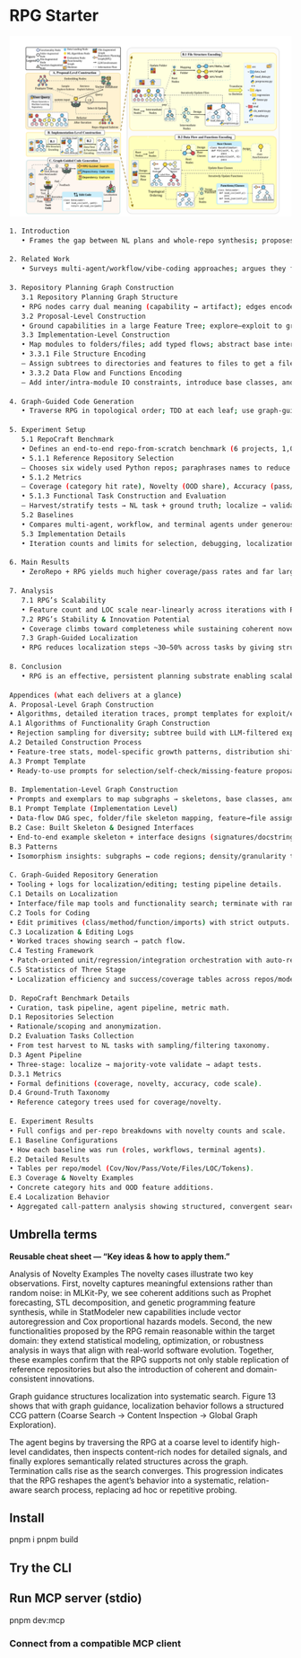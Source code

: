 # RPG Starter

<p>
<img src="https://github.com/AcidicSoil/RPG/blob/main/share/screenshots/ZeroRepo-pipeline.png" alt="ZeroRepo-pipeline-Framework" />
</p>

```bash
1. Introduction
   • Frames the gap between NL plans and whole-repo synthesis; proposes RPG as a persistent graph unifying proposal + implementation; introduces ZeroRepo pipeline and headline results on RepoCraft.

2. Related Work
   • Surveys multi-agent/workflow/vibe-coding approaches; argues they falter due to NL ambiguity and lack of persistent structure—motivating a graph representation.

3. Repository Planning Graph Construction
   3.1 Repository Planning Graph Structure
   • RPG nodes carry dual meaning (capability ↔ artifact); edges encode dataflow/order to impose a topo plan mirroring code layout.
   3.2 Proposal-Level Construction
   • Ground capabilities in a large Feature Tree; explore–exploit to grow a repo-aligned subtree; refactor into cohesive modules.
   3.3 Implementation-Level Construction
   • Map modules to folders/files; add typed flows; abstract base interfaces; refine leaves into concrete classes/functions.
   • 3.3.1 File Structure Encoding
   – Assign subtrees to directories and features to files to get a file-augmented graph that preserves cohesion.
   • 3.3.2 Data Flow and Functions Encoding
   – Add inter/intra-module IO constraints, introduce base classes, and design per-file interfaces to finalize the RPG.

4. Graph-Guided Code Generation
   • Traverse RPG in topological order; TDD at each leaf; use graph-guided localization + majority-vote diagnosis to fix or proceed.

5. Experiment Setup
   5.1 RepoCraft Benchmark
   • Defines an end-to-end repo-from-scratch benchmark (6 projects, 1,052 tasks) evaluating coverage, accuracy, and scale.
   • 5.1.1 Reference Repository Selection
   – Chooses six widely used Python repos; paraphrases names to reduce leakage.
   • 5.1.2 Metrics
   – Coverage (category hit rate), Novelty (OOD share), Accuracy (pass/vote), Code scale (files/LOC/tokens).
   • 5.1.3 Functional Task Construction and Evaluation
   – Harvest/stratify tests → NL task + ground truth; localize → validate → adapt/execute tests.
   5.2 Baselines
   • Compares multi-agent, workflow, and terminal agents under generous iteration budgets.
   5.3 Implementation Details
   • Iteration counts and limits for selection, debugging, localization, and error attribution.

6. Main Results
   • ZeroRepo + RPG yields much higher coverage/pass rates and far larger repos vs. baselines; closest to human “Gold Projects.”

7. Analysis
   7.1 RPG’s Scalability
   • Feature count and LOC scale near-linearly across iterations with RPG (vs. baseline stagnation).
   7.2 RPG’s Stability & Innovation Potential
   • Coverage climbs toward completeness while sustaining coherent novelty additions.
   7.3 Graph-Guided Localization
   • RPG reduces localization steps ~30–50% across tasks by giving structure-aware search paths.

8. Conclusion
   • RPG is an effective, persistent planning substrate enabling scalable, accurate repo generation and faster localization.

Appendices (what each delivers at a glance)
A. Proposal-Level Graph Construction
• Algorithms, detailed iteration traces, prompt templates for exploit/explore/missing-feature retrieval.
A.1 Algorithms of Functionality Graph Construction
• Rejection sampling for diversity; subtree build with LLM-filtered explore–exploit.
A.2 Detailed Construction Process
• Feature-tree stats, model-specific growth patterns, distribution shifts from global → repo.
A.3 Prompt Template
• Ready-to-use prompts for selection/self-check/missing-feature proposals.

B. Implementation-Level Graph Construction
• Prompts and exemplars to map subgraphs → skeletons, base classes, and interfaces.
B.1 Prompt Template (Implementation Level)
• Data-flow DAG spec, folder/file skeleton mapping, feature→file assignments.
B.2 Case: Built Skeleton & Designed Interfaces
• End-to-end example skeleton + interface designs (signatures/docstrings).
B.3 Patterns
• Isomorphism insights: subgraphs ↔ code regions; density/granularity trends by model.

C. Graph-Guided Repository Generation
• Tooling + logs for localization/editing; testing pipeline details.
C.1 Details on Localization
• Interface/file map tools and functionality search; terminate with ranked results.
C.2 Tools for Coding
• Edit primitives (class/method/function/imports) with strict outputs.
C.3 Localization & Editing Logs
• Worked traces showing search → patch flow.
C.4 Testing Framework
• Patch-oriented unit/regression/integration orchestration with auto-repair.
C.5 Statistics of Three Stage
• Localization efficiency and success/coverage tables across repos/models.

D. RepoCraft Benchmark Details
• Curation, task pipeline, agent pipeline, metric math.
D.1 Repositories Selection
• Rationale/scoping and anonymization.
D.2 Evaluation Tasks Collection
• From test harvest to NL tasks with sampling/filtering taxonomy.
D.3 Agent Pipeline
• Three-stage: localize → majority-vote validate → adapt tests.
D.3.1 Metrics
• Formal definitions (coverage, novelty, accuracy, code scale).
D.4 Ground-Truth Taxonomy
• Reference category trees used for coverage/novelty.

E. Experiment Results
• Full configs and per-repo breakdowns with novelty counts and scale.
E.1 Baseline Configurations
• How each baseline was run (roles, workflows, terminal agents).
E.2 Detailed Results
• Tables per repo/model (Cov/Nov/Pass/Vote/Files/LOC/Tokens).
E.3 Coverage & Novelty Examples
• Concrete category hits and OOD feature additions.
E.4 Localization Behavior
• Aggregated call-pattern analysis showing structured, convergent search.
```

## Umbrella terms

**Reusable cheat sheet — “Key ideas & how to apply them.”**

Analysis of Novelty Examples The novelty cases illustrate two key observations. First, novelty captures meaningful
extensions rather than random noise: in MLKit-Py, we see coherent additions such as Prophet forecasting, STL
decomposition, and genetic programming feature synthesis, while in StatModeler new capabilities include vector
autoregression and Cox proportional hazards models. Second, the new functionalities proposed by the RPG remain
reasonable within the target domain: they extend statistical modeling, optimization, or robustness analysis in ways
that align with real-world software evolution. Together, these examples confirm that the RPG supports not only stable
replication of reference repositories but also the introduction of coherent and domain-consistent innovations.



Graph guidance structures localization into systematic search. Figure 13 shows that with graph guidance,
localization behavior follows a structured CCG pattern (Coarse Search → Content Inspection → Global Graph Exploration).

 The agent begins by traversing the RPG at a coarse level to identify high-level candidates, then inspects
content-rich nodes for detailed signals, and finally explores semantically related structures across the graph. Termination
calls rise as the search converges. This progression indicates that the RPG reshapes the agent’s behavior into a
systematic, relation-aware search process, replacing ad hoc or repetitive probing.

## Install

pnpm i
pnpm build

## Try the CLI


## Run MCP server (stdio)

pnpm dev:mcp

### Connect from a compatible MCP client
